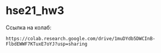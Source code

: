 # hse21_hw3
Ссылка на колаб:
```
https://colab.research.google.com/drive/1muDYdb5DWCInB-FlbdEWWF7KTuxE7oYJ?usp=sharing
```
